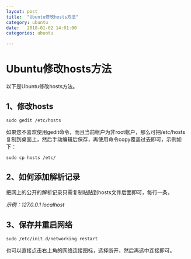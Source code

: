 ```yaml
---
layout: post
title:  "Ubuntu修改hosts方法"
category: ubuntu
date:   2018-01-02 14:01:00
categories: ubuntu 

---
```

# Ubuntu修改hosts方法

以下是Ubuntu修改hosts方法。
## 1、修改hosts
`sudo gedit /etc/hosts`

如果您不喜欢使用gedit命令，而且当前帐户为非root帐户，那么可把/etc/hosts复制到桌面上，然后手动编辑后保存，再使用命令copy覆盖过去即可，示例如下：

`sudo cp hosts /etc/`

## 2、如何添加解析记录
把网上的公开的解析记录只需复制粘贴到hosts文件后面即可，每行一条，

*示例：127.0.0.1 localhost*

## 3、保存并重启网络

`sudo /etc/init.d/networking restart`

也可以直接点击右上角的网络连接图标，选择断开，然后再选中连接即可。